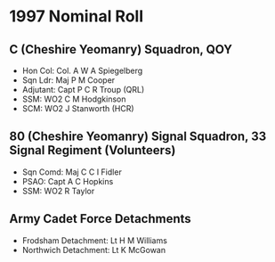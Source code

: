 # 1997 Nominal Roll

## C (Cheshire Yeomanry) Squadron, QOY

* Hon Col: Col. A W A Spiegelberg
* Sqn Ldr: Maj P M Cooper
* Adjutant: Capt P C R Troup (QRL)
* SSM: WO2 C M Hodgkinson
* SCM: WO2 J Stanworth (HCR)

## 80 (Cheshire Yeomanry) Signal Squadron, 33 Signal Regiment (Volunteers)

* Sqn Comd: Maj C C I Fidler
* PSAO: Capt A C Hopkins
* SSM: WO2 R Taylor

## Army Cadet Force Detachments

* Frodsham Detachment: Lt H M Williams
* Northwich Detachment: Lt K McGowan
